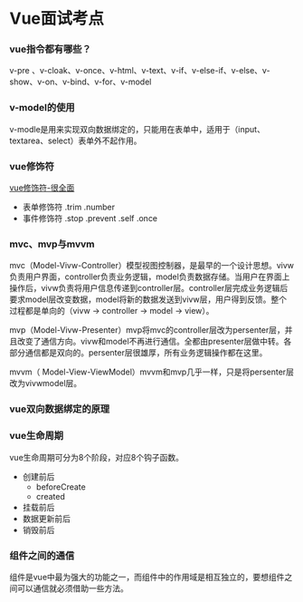 # Vue面试考点

### vue指令都有哪些？

v-pre 、v-cloak、v-once、v-html、v-text、v-if、v-else-if、v-else、v-show、v-on、v-bind、v-for、v-model

### v-model的使用

v-modle是用来实现双向数据绑定的，只能用在表单中，适用于（input、textarea、select）表单外不起作用。

### vue修饰符

[vue修饰符-很全面](https://segmentfault.com/a/1190000016786254)

- 表单修饰符 .trim  .number
- 事件修饰符 .stop .prevent .self .once

### mvc、mvp与mvvm

mvc（Model-Vivw-Controller）模型视图控制器，是最早的一个设计思想。vivw负责用户界面，controller负责业务逻辑，model负责数据存储。当用户在界面上操作后，vivw负责将用户信息传递到controller层。controller层完成业务逻辑后要求model层改变数据，model将新的数据发送到vivw层，用户得到反馈。整个过程都是单向的（vivw -> controller -> model ->  view）。

mvp（Model-Vivw-Presenter）mvp将mvc的controller层改为persenter层，并且改变了通信方向。vivw和model不再进行通信。全都由presenter层做中转。各部分通信都是双向的。persenter层很雄厚，所有业务逻辑操作都在这里。

mvvm（ Model-View-ViewModel）mvvm和mvp几乎一样，只是将persenter层改为vivwmodel层。

### vue双向数据绑定的原理

### vue生命周期

vue生命周期可分为8个阶段，对应8个钩子函数。 

- 创建前后
  - beforeCreate 
  - created
- 挂载前后
- 数据更新前后
- 销毁前后

### 组件之间的通信

组件是vue中最为强大的功能之一，而组件中的作用域是相互独立的，要想组件之间可以通信就必须借助一些方法。
